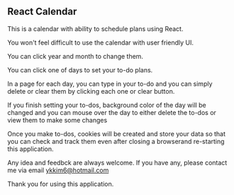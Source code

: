 ## React Calendar

This is a calendar with ability to schedule plans using React.

You won't feel difficult to use the calendar with user friendly UI.

You can click year and month to change them.

You can click one of days to set your to-do plans.

In a page for each day, you can type in your to-do and you can simply delete or clear them by clicking each one or clear button.

If you finish setting your to-dos, background color of the day will be changed
and you can mouse over the day to either delete the to-dos or view them to make some changes

Once you make to-dos, cookies will be created and store your data so that 
you can check and track them even after closing a browserand re-starting this application.

Any idea and feedbck are always welcome. If you have any, please contact me via email ykkim6@hotmail.com

Thank you for using this application.
